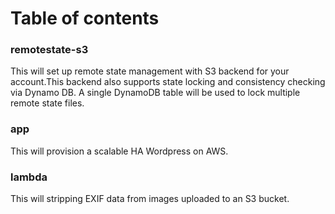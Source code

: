# Table of contents
### remotestate-s3
This will set up remote state management with S3 backend for your account.This backend also supports state locking and consistency checking via Dynamo DB. A single DynamoDB table will be used to lock multiple remote state files.
### app
This will provision a scalable HA Wordpress on AWS.
### lambda
This will stripping EXIF data from images uploaded to an S3 bucket.